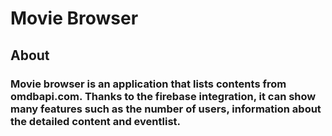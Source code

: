 # **Movie Browser**

## **About**

### Movie browser is an application that lists contents from omdbapi.com. Thanks to the firebase integration, it can show many features such as the number of users, information about the detailed content and eventlist.
